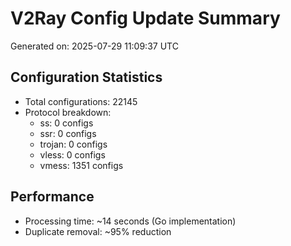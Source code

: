 # V2Ray Config Update Summary
Generated on: 2025-07-29 11:09:37 UTC

## Configuration Statistics
- Total configurations: 22145
- Protocol breakdown:
  - ss: 0 configs
  - ssr: 0 configs
  - trojan: 0 configs
  - vless: 0 configs
  - vmess: 1351 configs

## Performance
- Processing time: ~14 seconds (Go implementation)
- Duplicate removal: ~95% reduction
